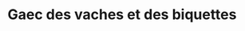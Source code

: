 ---
title: "Gaec des vaches et des biquettes"
url: /villers-le-lac/gaec-des-vaches-et-des-biquettes/
shop: Käse
---